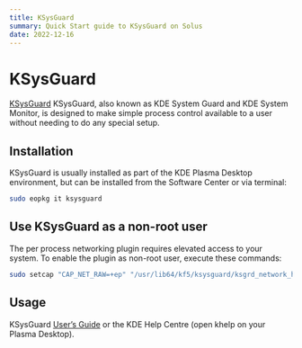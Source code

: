 ```yaml
---
title: KSysGuard
summary: Quick Start guide to KSysGuard on Solus
date: 2022-12-16
---
```


# KSysGuard

[KSysGuard](https://userbase.kde.org/KSysGuard) KSysGuard, also known as KDE System Guard and KDE System Monitor, is designed to make simple process control available to a user without needing to do any special setup.

## Installation

KSysGuard is usually installed as part of the KDE Plasma Desktop environment, but can be installed from the Software Center or via terminal:

``` bash
sudo eopkg it ksysguard
```

## Use KSysGuard as a non-root user

The per process networking plugin requires elevated access to your system. To enable the plugin as non-root user, execute these commands:

``` bash
sudo setcap "CAP_NET_RAW=+ep" "/usr/lib64/kf5/ksysguard/ksgrd_network_helper"
```

## Usage

KSysGuard [User’s Guide](https://userbase.kde.org/KSysGuard) or the KDE Help Centre (open khelp on your Plasma Desktop).
